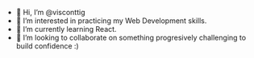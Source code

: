 - 👋 Hi, I’m @visconttig
- 👀 I’m interested in practicing my Web Development skills.
- 🌱 I’m currently learning React.
- 💞️ I’m looking to collaborate on something progresively challenging to build confidence :)


<!---
visconttig/visconttig is a ✨ special ✨ repository because its `README.md` (this file) appears on your GitHub profile.
You can click the Preview link to take a look at your changes.
--->
